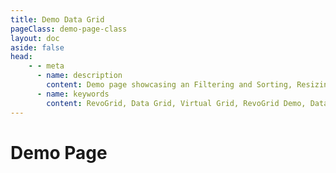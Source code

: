 ```yaml
---
title: Demo Data Grid
pageClass: demo-page-class
layout: doc
aside: false
head:
    - - meta
      - name: description
        content: Demo page showcasing an Filtering and Sorting, Resizing, Pinned and Grouped Columns implemented in Vue.
      - name: keywords
        content: RevoGrid, Data Grid, Virtual Grid, RevoGrid Demo, Data Table, Plugin System, JavaScript Grid, Fast Data Processing, Scalable Data Grids, Excel-like Grid, Column Management, Row Management, Data Filtering, Pagination, Large Dataset Handling, RevoGrid Plugins, Conditional Formatting, Cell Flash, Merge Cells, Master-Detail Rows, Excel Export, Interactive Data Grid, Lightweight Grid, High-Performance Grid, Data Visualization, Virtual Scrolling, Data Editing, Grid Pro Features, Enterprise Data Grid, Startup Data Grid, Customizable Grid, Responsive Grid, Spreadsheet Features, Editable Grid, Treeview, Data Binding, Filtering, Grouping, Grid Performance, UI Component, Frontend Grid, Virtual Data Grid
---
```


<script setup>
import ShowoffBanner from '../guide/parts/ShowoffBanner.vue'
import Grid from './vue/DemoHR.vue'
</script>

# Demo Page


<!--@include: ../guide/parts/cross-framework-banner.md-->

<Grid />


<!--@include: ../guide/parts/fake-data-banner.md-->

<br /><br />
<ShowoffBanner />